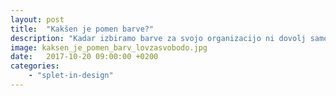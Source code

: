 ```yaml
---
layout: post
title:  "Kakšen je pomen barve?"
description: "Kadar izbiramo barve za svojo organizacijo ni dovolj samo osebna preferenca. Teorija barv je prav zanimiva."
image: kaksen_je_pomen_barv_lovzasvobodo.jpg
date:   2017-10-20 09:00:00 +0200
categories: 
    - "splet-in-design"
---
```


